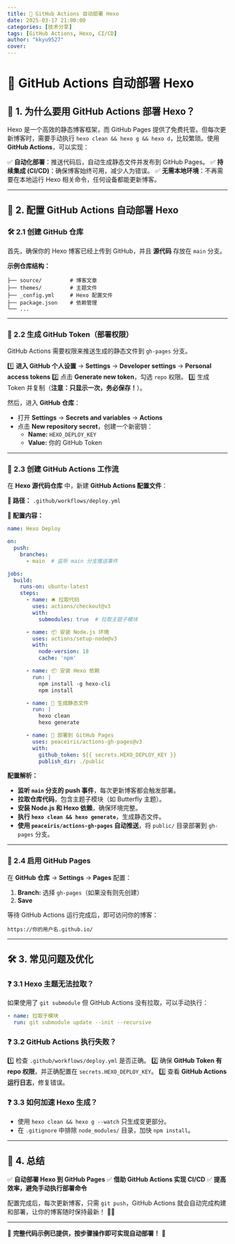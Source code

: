 ```yaml
---
title: 🚀 GitHub Actions 自动部署 Hexo
date: 2025-03-17 21:00:00
categories: [技术分享]
tags: [GitHub Actions, Hexo, CI/CD]
author: "kkyu9527"
cover: 
---
```


# 🚀 GitHub Actions 自动部署 Hexo

## 🎯 1. 为什么要用 GitHub Actions 部署 Hexo？

Hexo 是一个高效的静态博客框架，而 GitHub Pages 提供了免费托管。但每次更新博客时，需要手动执行 `hexo clean && hexo g && hexo d`，比较繁琐。使用 **GitHub Actions**，可以实现：

✅ **自动化部署**：推送代码后，自动生成静态文件并发布到 GitHub Pages。
✅ **持续集成 (CI/CD)**：确保博客始终可用，减少人为错误。
✅ **无需本地环境**：不再需要在本地运行 Hexo 相关命令，任何设备都能更新博客。

---

## 🔧 2. 配置 GitHub Actions 自动部署 Hexo

### 🛠 2.1 创建 GitHub 仓库

首先，确保你的 Hexo 博客已经上传到 GitHub，并且 **源代码** 存放在 `main` 分支。

**示例仓库结构：**
```plaintext
├── source/         # 博客文章
├── themes/         # 主题文件
├── _config.yml     # Hexo 配置文件
├── package.json    # 依赖管理
└── ...
```

---

### 🔑 2.2 生成 GitHub Token（部署权限）

GitHub Actions 需要权限来推送生成的静态文件到 `gh-pages` 分支。

1️⃣ **进入 GitHub 个人设置** -> **Settings** -> **Developer settings** -> **Personal access tokens**
2️⃣ 点击 **Generate new token**，勾选 `repo` 权限。
3️⃣ 生成 Token 并复制（**注意：只显示一次，务必保存！**）。

然后，进入 **GitHub 仓库**：
- 打开 **Settings** -> **Secrets and variables** -> **Actions**
- 点击 **New repository secret**，创建一个新密钥：
  - **Name:** `HEXO_DEPLOY_KEY`
  - **Value:** 你的 GitHub Token

---

### 📜 2.3 创建 GitHub Actions 工作流

在 **Hexo 源代码仓库** 中，新建 **GitHub Actions 配置文件**：

**📁 路径：** `.github/workflows/deploy.yml`

**📜 配置内容：**
```yaml
name: Hexo Deploy

on:
  push:
    branches:
      - main  # 监听 main 分支推送事件

jobs:
  build:
    runs-on: ubuntu-latest
    steps:
      - name: 🛎️ 拉取代码
        uses: actions/checkout@v3
        with:
          submodules: true  # 拉取主题子模块

      - name: 📦 安装 Node.js 环境
        uses: actions/setup-node@v3
        with:
          node-version: 18
          cache: 'npm'

      - name: 📦 安装 Hexo 依赖
        run: |
          npm install -g hexo-cli
          npm install

      - name: 🚀 生成静态文件
        run: |
          hexo clean
          hexo generate

      - name: 🔑 部署到 GitHub Pages
        uses: peaceiris/actions-gh-pages@v3
        with:
          github_token: ${{ secrets.HEXO_DEPLOY_KEY }}
          publish_dir: ./public
```

**配置解析：**
- **监听 `main` 分支的 push 事件**，每次更新博客都会触发部署。
- **拉取仓库代码**，包含主题子模块（如 Butterfly 主题）。
- **安装 Node.js 和 Hexo 依赖**，确保环境完整。
- **执行 `hexo clean && hexo generate`**，生成静态文件。
- **使用 `peaceiris/actions-gh-pages` 自动推送**，将 `public/` 目录部署到 `gh-pages` 分支。

---

### 🚀 2.4 启用 GitHub Pages

在 **GitHub 仓库** -> **Settings** -> **Pages** 配置：
1. **Branch:** 选择 `gh-pages`（如果没有则先创建）
2. **Save**

等待 GitHub Actions 运行完成后，即可访问你的博客：
```
https://你的用户名.github.io/
```

---

## 🛠 3. 常见问题及优化

### ❓ 3.1 Hexo 主题无法拉取？
如果使用了 `git submodule` 但 GitHub Actions 没有拉取，可以手动执行：
```yaml
- name: 拉取子模块
  run: git submodule update --init --recursive
```

### ❓ 3.2 GitHub Actions 执行失败？
1️⃣ 检查 `.github/workflows/deploy.yml` 是否正确。
2️⃣ 确保 **GitHub Token 有 repo 权限**，并正确配置在 `secrets.HEXO_DEPLOY_KEY`。
3️⃣ 查看 **GitHub Actions 运行日志**，修复错误。

### ❓ 3.3 如何加速 Hexo 生成？
- 使用 `hexo clean && hexo g --watch` 只生成变更部分。
- 在 `.gitignore` 中排除 `node_modules/` 目录，加快 `npm install`。

---

## 🎉 4. 总结

✅ **自动部署 Hexo 到 GitHub Pages**
✅ **借助 GitHub Actions 实现 CI/CD**
✅ **提高效率，避免手动执行部署命令**

配置完成后，每次更新博客，只需 `git push`，GitHub Actions 就会自动完成构建和部署，让你的博客随时保持最新！ 🚀✨

---

📌 **完整代码示例已提供，按步骤操作即可实现自动部署！** 🎯


